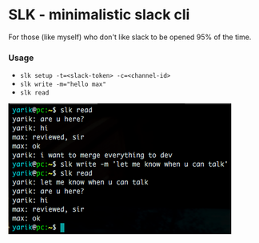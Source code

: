 # SLK - minimalistic slack cli

For those (like myself) who don't like slack to be opened 95% of the time.

### Usage

- `slk setup -t=<slack-token> -c=<channel-id>`
- `slk write -m="hello max"`
- `slk read`

![demo](demo.png)
